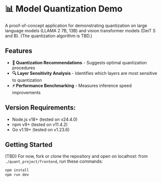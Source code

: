 # 📊 Model Quantization Demo

A proof-of-concept application for demonstrating quantization on large language models (LLAMA 2 7B, 13B) and vision transformer models (DeiT S and B). (The quantization algorithm is TBD.)

## Features

- **🎯 Quantization Recommendations** - Suggests optimal quantization procedures
- **🔍 Layer Sensitivity Analysis** - Identifies which layers are most sensitive to quantization
- **⚡ Performance Benchmarking** - Measures inference speed improvements

## Version Requirements:

- Node.js v18+ (tested on v24.4.0)
- npm v9+ (tested on v11.4.2)  
- Go v1.19+ (tested on v1.23.6)

## Getting Started

(TBD) For now, fork or clone the repository and open on localhost: from `./quant_project/frontend`, run these commands:

```bash
npm install
npm run dev
```
